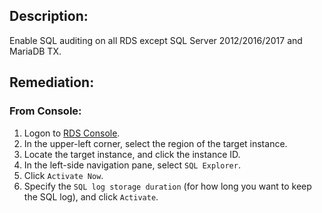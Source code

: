 ## Description:

Enable SQL auditing on all RDS except SQL Server 2012/2016/2017 and MariaDB TX.

## Remediation:

### From Console:

1. Logon to [RDS Console](https://rdsnext.console.aliyun.com/).
2. In the upper-left corner, select the region of the target instance.
3. Locate the target instance, and click the instance ID.
4. In the left-side navigation pane, select `SQL Explorer`.
5. Click `Activate Now`.
6. Specify the `SQL log storage duration` (for how long you want to keep the SQL log), and click `Activate`.